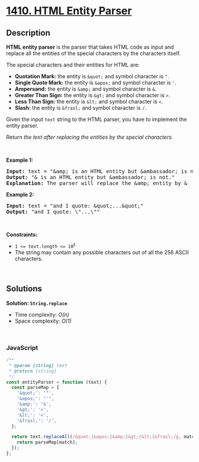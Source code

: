 # [1410. HTML Entity Parser](https://leetcode.com/problems/html-entity-parser)

## Description

<div class="_1l1MA" data-track-load="description_content"><p><strong>HTML entity parser</strong> is the parser that takes HTML code as input and replace all the entities of the special characters by the characters itself.</p>

<p>The special characters and their entities for HTML are:</p>

<ul>
	<li><strong>Quotation Mark:</strong> the entity is <code>&amp;quot;</code> and symbol character is <code>"</code>.</li>
	<li><strong>Single Quote Mark:</strong> the entity is <code>&amp;apos;</code> and symbol character is <code>'</code>.</li>
	<li><strong>Ampersand:</strong> the entity is <code>&amp;amp;</code> and symbol character is <code>&amp;</code>.</li>
	<li><strong>Greater Than Sign:</strong> the entity is <code>&amp;gt;</code> and symbol character is <code>&gt;</code>.</li>
	<li><strong>Less Than Sign:</strong> the entity is <code>&amp;lt;</code> and symbol character is <code>&lt;</code>.</li>
	<li><strong>Slash:</strong> the entity is <code>&amp;frasl;</code> and symbol character is <code>/</code>.</li>
</ul>

<p>Given the input <code>text</code> string to the HTML parser, you have to implement the entity parser.</p>

<p>Return <em>the text after replacing the entities by the special characters</em>.</p>

<p>&nbsp;</p>
<p><strong class="example">Example 1:</strong></p>

<pre><strong>Input:</strong> text = "&amp;amp; is an HTML entity but &amp;ambassador; is not."
<strong>Output:</strong> "&amp; is an HTML entity but &amp;ambassador; is not."
<strong>Explanation:</strong> The parser will replace the &amp;amp; entity by &amp;
</pre>

<p><strong class="example">Example 2:</strong></p>

<pre><strong>Input:</strong> text = "and I quote: &amp;quot;...&amp;quot;"
<strong>Output:</strong> "and I quote: \"...\""
</pre>

<p>&nbsp;</p>
<p><strong>Constraints:</strong></p>

<ul>
	<li><code>1 &lt;= text.length &lt;= 10<sup>5</sup></code></li>
	<li>The string may contain any possible characters out of all the 256 ASCII characters.</li>
</ul>
</div>

<p>&nbsp;</p>

## Solutions

**Solution: `String.replace`**

- Time complexity: <em>O(n)</em>
- Space complexity: <em>O(1)</em>

<p>&nbsp;</p>

### **JavaScript**

```js
/**
 * @param {string} text
 * @return {string}
 */
const entityParser = function (text) {
  const parseMap = {
    '&quot;': '"',
    '&apos;': "'",
    '&amp;': '&',
    '&gt;': '>',
    '&lt;': '<',
    '&frasl;': '/',
  };

  return text.replaceAll(/&quot;|&apos;|&amp;|&gt;|&lt;|&frasl;/g, match => {
    return parseMap[match];
  });
};
```
